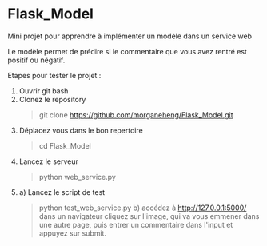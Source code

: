 # Flask_Model
Mini projet pour apprendre à implémenter un modèle dans un service web

Le modèle permet de prédire si le commentaire que vous avez rentré est positif ou négatif.

Etapes pour tester le projet :
1) Ouvrir git bash
2) Clonez le repository
	> git clone https://github.com/morganeheng/Flask_Model.git
3) Déplacez vous dans le bon repertoire
	> cd Flask_Model
4) Lancez le serveur
	> python web_service.py
5) a) Lancez le script de test
	> python test_web_service.py
	b) accédez à http://127.0.0.1:5000/ dans un navigateur
	cliquez sur l'image, qui va vous emmener dans une autre page, puis entrer un commentaire dans l'input et appuyez sur submit.
